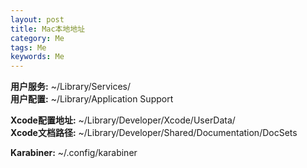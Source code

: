 ```yaml
---
layout: post
title: Mac本地地址
category: Me
tags: Me
keywords: Me
---  
```


**用户服务:** ~/Library/Services/  
**用户配置:** ~/Library/Application Support  

**Xcode配置地址:**  ~/Library/Developer/Xcode/UserData/  
**Xcode文档路径:** ~/Library/Developer/Shared/Documentation/DocSets  

**Karabiner:**	 ~/.config/karabiner  

